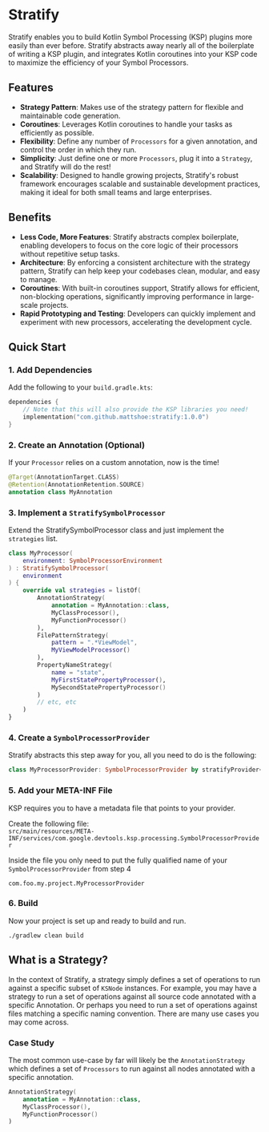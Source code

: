 # Stratify
Stratify enables you to build Kotlin Symbol Processing (KSP) plugins more easily than ever before. Stratify abstracts 
away nearly all of the boilerplate of writing a KSP plugin, and integrates Kotlin coroutines into your KSP code to 
maximize the efficiency of your Symbol Processors.

## Features
- **Strategy Pattern**: Makes use of the strategy pattern for flexible and maintainable code generation.
- **Coroutines**: Leverages Kotlin coroutines to handle your tasks as efficiently as possible.
- **Flexibility**: Define any number of `Processors` for a given annotation, and control the order in which they run.
- **Simplicity**: Just define one or more `Processors`, plug it into a `Strategy`, and Stratify will do the rest!
- **Scalability**: Designed to handle growing projects, Stratify's robust framework encourages scalable and sustainable development practices, making it ideal for both small teams and large enterprises.

## Benefits

- **Less Code, More Features**: Stratify abstracts complex boilerplate, enabling developers to focus on the core logic of their processors without repetitive setup tasks.
- **Architecture**: By enforcing a consistent architecture with the strategy pattern, Stratify can help keep your codebases clean, modular, and easy to manage.
- **Coroutines**: With built-in coroutines support, Stratify allows for efficient, non-blocking operations, significantly improving performance in large-scale projects.
- **Rapid Prototyping and Testing**: Developers can quickly implement and experiment with new processors, accelerating the development cycle.

## Quick Start

### 1. Add Dependencies

Add the following to your `build.gradle.kts`:

```kotlin
dependencies {
    // Note that this will also provide the KSP libraries you need!
    implementation("com.github.mattshoe:stratify:1.0.0")  
}
```

### 2. Create an Annotation (Optional)
If your `Processor` relies on a custom annotation, now is the time!
```kotlin
@Target(AnnotationTarget.CLASS)
@Retention(AnnotationRetention.SOURCE)
annotation class MyAnnotation
```

### 3. Implement a `StratifySymbolProcessor`
Extend the StratifySymbolProcessor class and just implement the `strategies` list.

```kotlin
class MyProcessor(
    environment: SymbolProcessorEnvironment
) : StratifySymbolProcessor(
    environment
) {
    override val strategies = listOf(
        AnnotationStrategy(
            annotation = MyAnnotation::class,
            MyClassProcessor(),
            MyFunctionProcessor()
        ),
        FilePatternStrategy(
            pattern = ".*ViewModel",
            MyViewModelProcessor()
        ),
        PropertyNameStrategy(
            name = "state",
            MyFirstStatePropertyProcessor(),
            MySecondStatePropertyProcessor()
        )
        // etc, etc
    )
}
```

### 4. Create a `SymbolProcessorProvider`
Stratify abstracts this step away for you, all you need to do is the following:
```kotlin
class MyProcessorProvider: SymbolProcessorProvider by stratifyProvider<MyProcessor>()
```

### 5. Add your META-INF File
KSP requires you to have a metadata file that points to your provider.

Create the following file:<br>
`src/main/resources/META-INF/services/com.google.devtools.ksp.processing.SymbolProcessorProvider`

Inside the file you only need to put the fully qualified name of your `SymbolProcessorProvider` from step 4
```
com.foo.my.project.MyProcessorProvider
```

### 6. Build
Now your project is set up and ready to build and run.
```shell
./gradlew clean build
```

## What is a Strategy?
In the context of Stratify, a strategy simply defines a set of operations to run against a specific subset of `KSNode` instances.
For example, you may have a strategy to run a set of operations against all source code annotated with a specific Annotation. 
Or perhaps you need to run a set of operations against files matching a specific naming convention. There are many use cases
you may come across.

### Case Study
The most common use-case by far will likely be the `AnnotationStrategy` which defines a set of `Processors` to run against 
all nodes annotated with a specific annotation.
```kotlin
AnnotationStrategy(
    annotation = MyAnnotation::class,
    MyClassProcessor(),
    MyFunctionProcessor()
)
```

